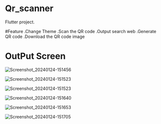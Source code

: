 # Qr_scanner

 Flutter project.

 #Feature
 .Change Theme
 .Scan the QR code
 .Output search web
 .Generate QR code
 .Download the QR code image
 
# OutPut Screen
![Screenshot_20240124-151456](https://github.com/atifrehman442/QR-Scanner-app/assets/78613062/8f8a1b98-b898-4a56-ae3f-fec2ee4bb0e1) 

![Screenshot_20240124-151523](https://github.com/atifrehman442/QR-Scanner-app/assets/78613062/46cb1f60-3843-43c9-ad47-993ff8193ac5)

![Screenshot_20240124-151523](https://github.com/atifrehman442/QR-Scanner-app/assets/78613062/46cb1f60-3843-43c9-ad47-993ff8193ac5)

![Screenshot_20240124-151640](https://github.com/atifrehman442/QR-Scanner-app/assets/78613062/70064bf8-5ef4-4d8c-9b21-2ac6e645da4d)

![Screenshot_20240124-151653](https://github.com/atifrehman442/QR-Scanner-app/assets/78613062/f83ad38d-9d6b-419c-b197-18ee3d1ef029)

![Screenshot_20240124-151705](https://github.com/atifrehman442/QR-Scanner-app/assets/78613062/9934d53c-e9d0-46a8-9ea7-672748f31a5b)

